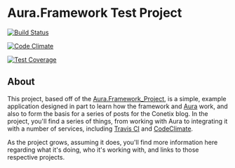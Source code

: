 # Aura.Framework Test Project

[![Build Status](https://travis-ci.org/settermjd/simple-auraframework-project.svg)](https://travis-ci.org/settermjd/simple-auraframework-project)

[![Code Climate](https://codeclimate.com/github/settermjd/simple-auraframework-project/badges/gpa.svg)](https://codeclimate.com/github/settermjd/simple-auraframework-project)

[![Test Coverage](https://codeclimate.com/github/settermjd/simple-auraframework-project/badges/coverage.svg)](https://codeclimate.com/github/settermjd/simple-auraframework-project/coverage)

## About

This project, based off of the [Aura.Framework_Project](https://github.com/auraphp/Aura.Web_Project#getting-started), is a simple, example application designed in part to learn how the framework and [Aura](http://www.auraphp.com) work, and also to form the basis for a series of posts for the Conetix blog. In the project, you'll find a series of things, from working with Aura to integrating it with a number of services, including [Travis CI](https://travis-ci.org) and [CodeClimate](https://codeclimate.com).

As the project grows, assuming it does, you'll find more information here regarding what it's doing, who it's working with, and links to those respective projects.
